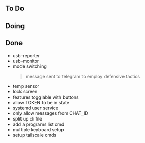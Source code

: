 ## To Do


## Doing


## Done

- usb-reporter
- usb-monitor
- mode switching
    > message sent to telegram to employ defensive tactics
- temp sensor
- lock screen
- features togglable with buttons
- allow TOKEN to be in state
- systemd user service
- only allow messages from CHAT_ID
- split up cli file
- add a programs list cmd
- multiple keyboard setup
- setup tailscale cmds
